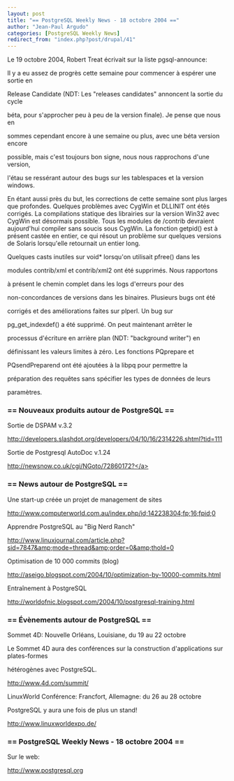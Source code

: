 ```yaml
---
layout: post
title: "== PostgreSQL Weekly News - 18 octobre 2004 =="
author: "Jean-Paul Argudo"
categories: [PostgreSQL Weekly News]
redirect_from: "index.php?post/drupal/41"
---
```



<p>

Le 19 octobre 2004, Robert Treat écrivait sur la liste pgsql-announce:

</p>

<p>

Il y a eu assez de progrès cette semaine pour commencer à espérer une sortie en

Release Candidate (NDT: Les "releases candidates" annoncent la sortie du cycle

béta, pour s'approcher peu à peu de la version finale). Je pense que nous en

sommes cependant encore à une semaine ou plus, avec une béta version encore

possible, mais c'est toujours bon signe, nous nous rapprochons d'une version,

l'étau se ressérant autour des bugs sur les tablespaces et la version windows.

</p>

<p>

En étant aussi près du but, les corrections de cette semaine sont plus larges que profondes. Quelques problèmes avec CygWin et DLLINIT ont étés corrigés. La compilations statique des librairies sur la version Win32 avec CygWin est désormais possible. Tous les modules de /contrib devraient aujourd'hui compiler sans soucis sous CygWin. La fonction getpid() est à présent castée en entier, ce qui résout un problème sur quelques versions de Solaris lorsqu'elle retournait un entier long.

Quelques casts inutiles sur void* lorsqu'on utilisait pfree() dans les

modules contrib/xml et contrib/xml2 ont été supprimés. Nous rapportons

à présent le chemin complet dans les logs d'erreurs pour des

non-concordances de versions dans les binaires. Plusieurs bugs ont été

corrigés et des améliorations faites sur plperl. Un bug sur

pg_get_indexdef() a été supprimé. On peut maintenant arrêter le

processus d'écriture en arrière plan (NDT: "background writer") en

définissant les valeurs limites à zéro. Les fonctions PQprepare et

PQsendPreparend ont été ajoutées à la libpq pour permettre la

préparation des requêtes sans spécifier les types de données de leurs

paramètres.

</p>

<!--more-->


<h3>== Nouveaux produits autour de PostgreSQL ==</h3>

<p>Sortie de DSPAM v.3.2<br />

<a href="http://developers.slashdot.org/developers/04/10/16/2314226.shtml?tid=111">

http://developers.slashdot.org/developers/04/10/16/2314226.shtml?tid=111

</a></p>

<p>Sortie de Postgresql AutoDoc v.1.24<br />

<a href="http://newsnow.co.uk/cgi/NGoto/72860172?">

http://newsnow.co.uk/cgi/NGoto/72860172?</a>

</p>

<h3>== News autour de PostgreSQL ==</h3>

<p>

Une start-up créée un projet de management de sites<br />

<a href="http://www.computerworld.com.au/index.php/id;142238304;fp;16;fpid;0">

http://www.computerworld.com.au/index.php/id;142238304;fp;16;fpid;0

</a>

</p>

<p>

Apprendre PostgreSQL au "Big Nerd Ranch"<br />

<a href="http://www.linuxjournal.com/article.php?sid=7847&amp;mode=thread&amp;order=0&amp;thold=0">

http://www.linuxjournal.com/article.php?sid=7847&amp;mode=thread&amp;order=0&amp;thold=0

</a>

</p>

<p>

Optimisation de 10 000 commits (blog)<br />

<a href="http://aseigo.blogspot.com/2004/10/optimization-by-10000-commits.html">

http://aseigo.blogspot.com/2004/10/optimization-by-10000-commits.html

</a>

</p>

<p>

Entraînement à PostgreSQL<br />

<a href="http://worldofnic.blogspot.com/2004/10/postgresql-training.html">

http://worldofnic.blogspot.com/2004/10/postgresql-training.html

</a>

</p>

<h3>== Évènements autour de PostgreSQL ==</h3>

<p>Sommet 4D: Nouvelle Orléans, Louisiane, du 19 au 22 octobre<br />

Le Sommet 4D aura des conférences sur la construction d'applications sur plates-formes

hétérogènes avec PostgreSQL.<br />

<a href="http://www.4d.com/summit/">http://www.4d.com/summit/</a></p>

<p>LinuxWorld Conférence: Francfort, Allemagne: du 26 au 28 octobre<br />

PostgreSQL y aura une fois de plus un stand!<br />

<a href="http://www.linuxworldexpo.de/">http://www.linuxworldexpo.de/</a>

</p>

<h3>== PostgreSQL Weekly News - 18 octobre 2004 ==</h3>

<p>

Sur le web:<br />

<a href="http://www.postgresql.org">http://www.postgresql.org</a></p>